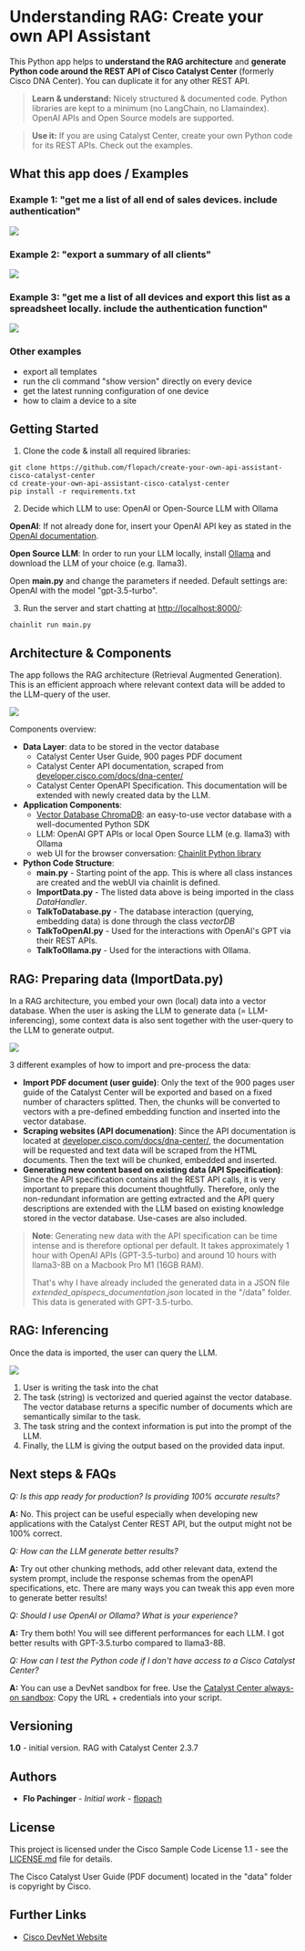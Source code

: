 # Understanding RAG: Create your own API Assistant

This Python app helps to **understand the RAG architecture** and **generate Python code around the REST API of Cisco Catalyst Center** (formerly Cisco DNA Center). You can duplicate it for any other REST API.

> **Learn & understand:** Nicely structured & documented code. Python libraries are kept to a minimum (no LangChain, no Llamaindex). OpenAI APIs and Open Source models are supported.

> **Use it:** If you are using Catalyst Center, create your own Python code for its REST APIs. Check out the examples.

## What this app does / Examples

### Example 1: "get me a list of all end of sales devices. include authentication"

![](images/example_eos.png)

### Example 2: "export a summary of all clients"

![](images/example_clients_summary.png)

### Example 3: "get me a list of all devices and export this list as a spreadsheet locally. include the authentication function"

![](images/example_spreadsheet.png)

### Other examples

* export all templates
* run the cli command "show version" directly on every device
* get the latest running configuration of one device
* how to claim a device to a site

## Getting Started

1. Clone the code & install all required libraries:

```
git clone https://github.com/flopach/create-your-own-api-assistant-cisco-catalyst-center
cd create-your-own-api-assistant-cisco-catalyst-center
pip install -r requirements.txt
```

2. Decide which LLM to use: OpenAI or Open-Source LLM with Ollama

**OpenAI**: If not already done for, insert your OpenAI API key as stated in the [OpenAI documentation](https://platform.openai.com/docs/quickstart/step-2-set-up-your-api-key).

**Open Source LLM**: In order to run your LLM locally, install [Ollama](https://ollama.com/) and download the LLM of your choice (e.g. llama3).

Open **main.py** and change the parameters if needed. Default settings are: OpenAI with the model "gpt-3.5-turbo".

3. Run the server and start chatting at [http://localhost:8000/](http://localhost:8000/):

```
chainlit run main.py
```

## Architecture & Components

The app follows the RAG architecture (Retrieval Augmented Generation). This is an efficient approach where relevant context data will be added to the LLM-query of the user.

![](images/architecture.png)

Components overview:

* **Data Layer**: data to be stored in the vector database
	* Catalyst Center User Guide, 900 pages PDF document
	* Catalyst Center API documentation, scraped from [developer.cisco.com/docs/dna-center/](https://developer.cisco.com/docs/dna-center/)
	* Catalyst Center OpenAPI Specification. This documentation will be extended with newly created data by the LLM.
* **Application Components**: 
	* [Vector Database ChromaDB](https://www.trychroma.com/): an easy-to-use vector database with a well-documented Python SDK
	* LLM: OpenAI GPT APIs or local Open Source LLM (e.g. llama3) with Ollama
	* web UI for the browser conversation: [Chainlit Python library](https://chainlit.io)
* **Python Code Structure**:
	* **main.py** - Starting point of the app. This is where all class instances are created and the webUI via chainlit is defined.
	* **ImportData.py** - The listed data above is being imported in the class _DataHandler_.
	* **TalkToDatabase.py** - The database interaction (querying, embedding data) is done through the class _vectorDB_
	* **TalkToOpenAI.py** - Used for the interactions with OpenAI's GPT via their REST APIs.
	* **TalkToOllama.py** - Used for the interactions with Ollama.

## RAG: Preparing data (ImportData.py)

In a RAG architecture, you embed your own (local) data into a vector database. When the user is asking the LLM to generate data (= LLM-inferencing), some context data is also sent together with the user-query to the LLM to generate output.

![](images/preparing-data.png)

3 different examples of how to import and pre-process the data:

* **Import PDF document (user guide)**: Only the text of the 900 pages user guide of the Catalyst Center will be exported and based on a fixed number of characters splitted. Then, the chunks will be converted to vectors with a pre-defined embedding function and inserted into the vector database.
* **Scraping websites (API documenation)**: Since the API documentation is located at [developer.cisco.com/docs/dna-center/](https://developer.cisco.com/docs/dna-center/), the documentation will be requested and text data will be scraped from the HTML documents. Then the text will be chunked, embedded and inserted.
* **Generating new content based on existing data (API Specification)**: Since the API specification contains all the REST API calls, it is very important to prepare this document thoughtfully. Therefore, only the non-redundant information are getting extracted and the API query descriptions are extended with the LLM based on existing knowledge stored in the vector database. Use-cases are also included.

> **Note**: Generating new data with the API specification can be time intense and is therefore optional per default. It takes approximately 1 hour with OpenAI APIs (GPT-3.5-turbo) and around 10 hours with llama3-8B on a Macbook Pro M1 (16GB RAM).
> 
> That's why I have already included the generated data in a JSON file _extended_apispecs_documentation.json_ located in the "/data" folder. This data is generated with GPT-3.5-turbo.

## RAG: Inferencing

Once the data is imported, the user can query the LLM.

![](images/inferencing.png)

1. User is writing the task into the chat
2. The task (string) is vectorized and queried against the vector database. The vector database returns a specific number of documents which are semantically similar to the task.
3. The task string and the context information is put into the prompt of the LLM.
4. Finally, the LLM is giving the output based on the provided  data input.

## Next steps & FAQs

*Q: Is this app ready for production? Is providing 100% accurate results?*

**A:** No. This project can be useful especially when developing new applications with the Catalyst Center REST API, but the output might not be 100% correct.

*Q: How can the LLM generate better results?*

**A:** Try out other chunking methods, add other relevant data, extend the system prompt, include the response schemas from the openAPI specifications, etc. There are many ways you can tweak this app even more to generate better results!

*Q: Should I use OpenAI or Ollama? What is your experience?*

**A:** Try them both! You will see different performances for each LLM. I got better results with GPT-3.5.turbo compared to llama3-8B.

*Q: How can I test the Python code if I don't have access to a Cisco Catalyst Center?*

**A:** You can use a DevNet sandbox for free. Use the [Catalyst Center always-on sandbox](https://devnetsandbox.cisco.com/DevNet/catalog/Catalyst-Center-Always-On): Copy the URL + credentials into your script.

## Versioning

**1.0** - initial version. RAG with Catalyst Center 2.3.7

## Authors

* **Flo Pachinger** - *Initial work* - [flopach](https://github.com/flopach)

## License

This project is licensed under the Cisco Sample Code License 1.1 - see the [LICENSE.md](LICENSE.md) file for details.

The Cisco Catalyst User Guide (PDF document) located in the "data" folder is copyright by Cisco.

## Further Links

* [Cisco DevNet Website](https://developer.cisco.com)